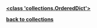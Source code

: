 [**<class 'collections.OrderedDict'>**](/modules/collections/OrderedDict/)

[**back to collections**](/modules/collections/)
